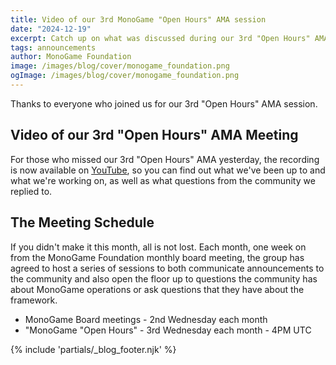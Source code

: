 ```yaml
---
title: Video of our 3rd MonoGame "Open Hours" AMA session
date: "2024-12-19"
excerpt: Catch up on what was discussed during our 3rd "Open Hours" AMA
tags: announcements
author: MonoGame Foundation
image: /images/blog/cover/monogame_foundation.png
ogImage: /images/blog/cover/monogame_foundation.png
---
```


Thanks to everyone who joined us for our 3rd "Open Hours" AMA session.

## Video of our 3rd "Open Hours" AMA Meeting

For those who missed our 3rd "Open Hours" AMA yesterday, the recording is now available on [YouTube](https://www.youtube.com/watch?v=UYrQlHRv2C0), so you can find out what we've been up to and what we're working on, as well as what questions from the community we replied to.

## The Meeting Schedule

If you didn't make it this month, all is not lost. Each month, one week on from the MonoGame Foundation monthly board meeting, the group has agreed to host a series of sessions to both communicate announcements to the community and also open the floor up to questions the community has about MonoGame operations or ask questions that they have about the framework.

* MonoGame Board meetings - 2nd Wednesday each month
* "MonoGame "Open Hours" - 3rd Wednesday each month - 4PM UTC

{% include 'partials/_blog_footer.njk' %}